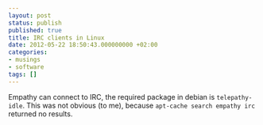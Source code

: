 ```yaml
---
layout: post
status: publish
published: true
title: IRC clients in Linux
date: 2012-05-22 18:50:43.000000000 +02:00
categories:
- musings
- software
tags: []
---
```

Empathy can connect to IRC, the required package in debian is `telepathy-idle`. This was not obvious (to me), because `apt-cache search empathy irc` returned no results.
